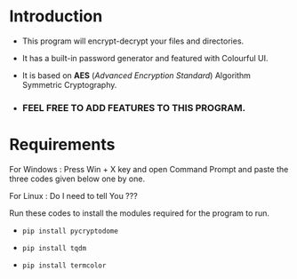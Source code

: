 # Introduction

* This program will encrypt-decrypt your files and directories.

* It has a built-in password generator and featured with Colourful UI.

* It is based on **AES** (*Advanced Encryption Standard*) Algorithm Symmetric Cryptography.

* ### FEEL FREE TO ADD FEATURES TO THIS PROGRAM.

# Requirements

For Windows : Press Win + X key and open Command Prompt and paste the three codes given below one by one.

For Linux : Do I need to tell You ???

Run these codes to install the modules required for the program to run.

* `pip install pycryptodome`

* `pip install tqdm`

* `pip install termcolor`
